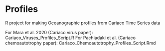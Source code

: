 # Profiles
R project for making Oceanographic profiles from Cariaco Time Series data

For Mara et al. 2020 (Cariaco virus paper): Cariaco_Viruses_Profiles_Script.R
For Pachiadaki et al. (Cariaco chemoautotrophy paper): Cariaco_Chemoautotrophy_Profiles_Script.Rmd

